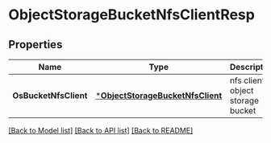 # ObjectStorageBucketNfsClientResp

## Properties
Name | Type | Description | Notes
------------ | ------------- | ------------- | -------------
**OsBucketNfsClient** | [***ObjectStorageBucketNfsClient**](ObjectStorageBucketNFSClient.md) | nfs client of object storage bucket | [default to null]

[[Back to Model list]](../README.md#documentation-for-models) [[Back to API list]](../README.md#documentation-for-api-endpoints) [[Back to README]](../README.md)


